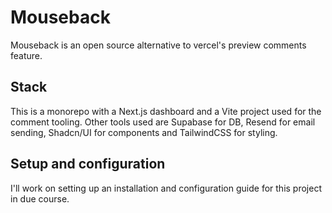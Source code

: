 # Mouseback

Mouseback is an open source alternative to vercel's preview comments feature. 

## Stack


This is a monorepo with a Next.js dashboard and a Vite project used for the comment tooling. Other tools used are Supabase for DB, Resend for email sending, Shadcn/UI for components and TailwindCSS for styling.

## Setup and configuration

I'll work on setting up an installation and configuration guide for this project in due course. 
